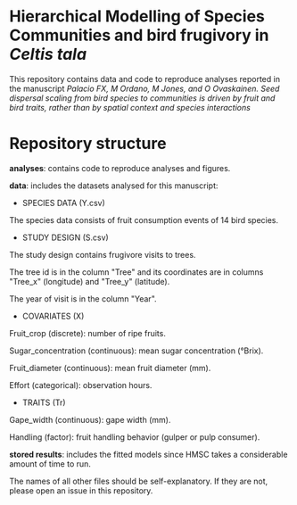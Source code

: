 # Hierarchical Modelling of Species Communities and bird frugivory in *Celtis tala*
This repository contains data and code to reproduce analyses reported in the manuscript *Palacio FX, M Ordano, M Jones, and O Ovaskainen. Seed dispersal scaling from bird species to communities is driven by fruit and bird traits, rather than by spatial context and species interactions*

# Repository structure

**analyses**: contains code to reproduce analyses and figures.

**data**: includes the datasets analysed for this manuscript:
- SPECIES DATA (Y.csv)
  
The species data consists of fruit consumption events of 14 bird species.

- STUDY DESIGN (S.csv)
  
The study design contains frugivore visits to trees.

The tree id is in the column "Tree" and its coordinates are in columns "Tree_x" (longitude) and "Tree_y" (latitude).

The year of visit is in the column "Year".

- COVARIATES (X)
  
Fruit_crop (discrete): number of ripe fruits.

Sugar_concentration (continuous): mean sugar concentration (°Brix).

Fruit_diameter (continuous): mean fruit diameter (mm).

Effort (categorical): observation hours.

- TRAITS (Tr)
  
Gape_width (continuous): gape width (mm).

Handling (factor): fruit handling behavior (gulper or pulp consumer).

**stored results**: includes the fitted models since HMSC takes a considerable amount of time to run.

The names of all other files should be self-explanatory. If they are not, please open an issue in this repository.
